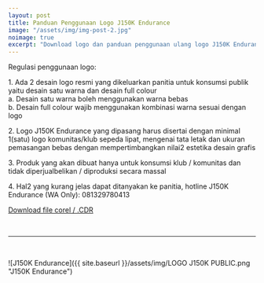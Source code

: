 ```yaml
---
layout: post
title: Panduan Penggunaan Logo J150K Endurance
image: "/assets/img/img-post-2.jpg"
noimage: true
excerpt: "Download logo dan panduan penggunaan ulang logo J150K Endurance. Untuk kaos, jersey, sticker, dll"
---
```


Regulasi penggunaan logo:

1.&nbsp;Ada 2 desain logo resmi yang dikeluarkan panitia untuk konsumsi publik yaitu desain satu warna dan desain full colour  
    a. Desain satu warna boleh menggunakan warna bebas  
    b. Desain full colour wajib menggunakan kombinasi warna sesuai dengan logo  

2.&nbsp;Logo J150K Endurance yang dipasang harus disertai dengan minimal 1(satu) logo komunitas/klub sepeda lipat, mengenai tata letak dan ukuran pemasangan bebas dengan mempertimbangkan nilai2 estetika desain grafis  

3.&nbsp;Produk yang akan dibuat hanya untuk konsumsi klub / komunitas dan tidak diperjualbelikan / diproduksi secara massal  

4.&nbsp;Hal2 yang kurang jelas dapat ditanyakan ke panitia, hotline J150K Endurance (WA Only): 081329780413    

<a class="button" href="{{ site.baseurl }}/assets/img/LOGO J150K PUBLIC.cdr">Download file corel / .CDR</a>  

<br>
<hr>
<br>

![J150K Endurance]({{ site.baseurl }}/assets/img/LOGO J150K PUBLIC.png "J150K Endurance")  

